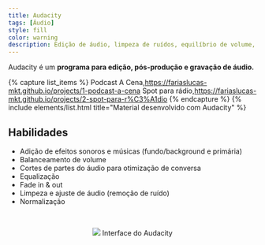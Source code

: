 ```yaml
---
title: Audacity
tags: [Áudio]
style: fill
color: warning
description: Edição de áudio, limpeza de ruídos, equilíbrio de volume, edição de trilhas sonoras e efeitos especiais.
---
```


Audacity é um **programa para edição, pós-produção e gravação de áudio.**

{% capture list_items %}
Podcast A Cena,https://fariaslucas-mkt.github.io/projects/1-podcast-a-cena
Spot para rádio,https://fariaslucas-mkt.github.io/projects/2-spot-para-r%C3%A1dio
{% endcapture %}
{% include elements/list.html title="Material desenvolvido com Audacity" %}

## Habilidades

* Adição de efeitos sonoros e músicas (fundo/background e primária)
* Balanceamento de volume
* Cortes de partes do áudio para otimização de conversa
* Equalização
* Fade in & out
* Limpeza e ajuste de áudio (remoção de ruído)
* <div title="Efeito para definir a aplitude máxima de trilhas de áudio">Normalização</div>

<br>

<p align="center">
<img src="https://www.audacityteam.org/wp-content/uploads/2020/10/02-Recording-with-Audacity-in-Dark-theme.png">
Interface do Audacity
</p>
